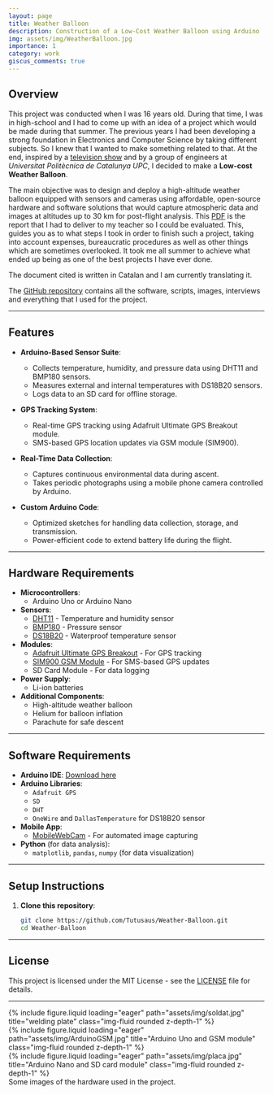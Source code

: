 ```yaml
---
layout: page
title: Weather Balloon
description: Construction of a Low-Cost Weather Balloon using Arduino
img: assets/img/WeatherBalloon.jpg
importance: 1
category: work
giscus_comments: true
---
```


## Overview

This project was conducted when I was 16 years old. During that time, I was in high-school and I had to come up with an idea of a project which would be made during that summer. The previous years I had been developing a strong foundation in Electronics and Computer Science by taking different subjects. So I knew that I wanted to make something related to that. At the end, inspired by a [television show](https://www.3cat.cat/3cat/titol/noticia/3029221/) and by a group of engineers at *Universitat Politècnica de Catalunya UPC*, I decided to make a **Low-cost Weather Balloon**.

The main objective was to design and deploy a high-altitude weather balloon equipped with sensors and cameras using affordable, open-source hardware and software solutions that would capture atmospheric data and images at altitudes up to 30 km for post-flight analysis. This [PDF](http://tutusaus.github.io/assets/pdf/LowCostWeatherBalloon.pdf) is the report that I had to deliver to my teacher so I could be evaluated. This, guides you as to what steps I took in order to finish such a project, taking into account expenses, bureaucratic procedures as well as other things which are sometimes overlooked. It took me all summer to achieve what ended up being as one of the best projects I have ever done.

The document cited is written in Catalan and I am currently translating it.

The [GitHub repository](https://github.com/Tutusaus/Weather-Balloon) contains all the software, scripts, images, interviews and everything that I used for the project.

---------------------------------------------------------------------------------------------

## Features
- **Arduino-Based Sensor Suite**:
  - Collects temperature, humidity, and pressure data using DHT11 and BMP180 sensors.
  - Measures external and internal temperatures with DS18B20 sensors.
  - Logs data to an SD card for offline storage.
  
- **GPS Tracking System**:
  - Real-time GPS tracking using Adafruit Ultimate GPS Breakout module.
  - SMS-based GPS location updates via GSM module (SIM900).

- **Real-Time Data Collection**:
  - Captures continuous environmental data during ascent.
  - Takes periodic photographs using a mobile phone camera controlled by Arduino.

- **Custom Arduino Code**:
  - Optimized sketches for handling data collection, storage, and transmission.
  - Power-efficient code to extend battery life during the flight.

---------------------------------------------------------------------------------------------

## Hardware Requirements
- **Microcontrollers**:
  - Arduino Uno or Arduino Nano
- **Sensors**:
  - [DHT11](https://www.adafruit.com/product/386) - Temperature and humidity sensor
  - [BMP180](https://www.adafruit.com/product/1603) - Pressure sensor
  - [DS18B20](https://www.adafruit.com/product/381) - Waterproof temperature sensor
- **Modules**:
  - [Adafruit Ultimate GPS Breakout](https://www.adafruit.com/product/746) - For GPS tracking
  - [SIM900 GSM Module](https://www.adafruit.com/product/2637) - For SMS-based GPS updates
  - SD Card Module - For data logging
- **Power Supply**:
  - Li-ion batteries
- **Additional Components**:
  - High-altitude weather balloon
  - Helium for balloon inflation
  - Parachute for safe descent

---------------------------------------------------------------------------------------------

## Software Requirements
- **Arduino IDE**: [Download here](https://www.arduino.cc/en/software)
- **Arduino Libraries**:
  - `Adafruit GPS`
  - `SD`
  - `DHT`
  - `OneWire` and `DallasTemperature` for DS18B20 sensor
- **Mobile App**:
  - [MobileWebCam](https://play.google.com/store/apps/details?id=com.dngames.mobilewebcam) - For automated image capturing
- **Python** (for data analysis):
  - `matplotlib`, `pandas`, `numpy` (for data visualization)

---------------------------------------------------------------------------------------------

## Setup Instructions
1. **Clone this repository**:
   ```bash
   git clone https://github.com/Tutusaus/Weather-Balloon.git
   cd Weather-Balloon
   ```

---------------------------------------------------------------------------------------------

## License
This project is licensed under the MIT License - see the [LICENSE](https://github.com/Tutusaus/Weather-Balloon/blob/master/LICENSE) file for details.   

---------------------------------------------------------------------------------------------

<div class="row">
    <div class="col-sm mt-3 mt-md-0">
        {% include figure.liquid loading="eager" path="assets/img/soldat.jpg" title="welding plate" class="img-fluid rounded z-depth-1" %}
    </div>
    <div class="col-sm mt-3 mt-md-0">
        {% include figure.liquid loading="eager" path="assets/img/ArduinoGSM.jpg" title="Arduino Uno and GSM module" class="img-fluid rounded z-depth-1" %}
    </div>
    <div class="col-sm mt-3 mt-md-0">
        {% include figure.liquid loading="eager" path="assets/img/placa.jpg" title="Arduino Nano and SD card module" class="img-fluid rounded z-depth-1" %}
    </div>
</div>
<div class="caption">
    Some images of the hardware used in the project.
</div>